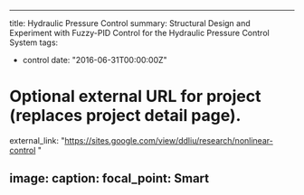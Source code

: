 

---
title: Hydraulic Pressure Control
summary: Structural Design and Experiment with Fuzzy-PID Control for the Hydraulic Pressure Control System
tags:
- control
date: "2016-06-31T00:00:00Z"

# Optional external URL for project (replaces project detail page).
external_link: "https://sites.google.com/view/ddliu/research/nonlinear-control "

image:
  caption: 
  focal_point: Smart
---